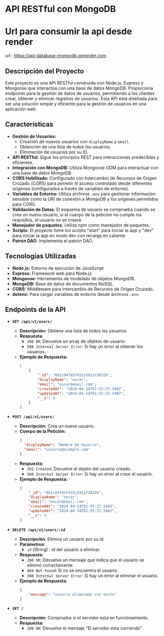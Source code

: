# API RESTful con MongoDB

# Url para consumir la api desde render
url : https://api-database-mongodb.onrender.com

## Descripción del Proyecto

Este proyecto es una API RESTful construida con Node.js, Express y Mongoose que interactúa con una base de datos MongoDB. Proporciona endpoints para la gestión de datos de usuarios, permitiendo a los clientes crear, obtener y eliminar registros de usuarios. Esta API está diseñada para ser una solución simple y eficiente para la gestión de usuarios en una aplicación web.

## Características

*   **Gestión de Usuarios:**
    *   Creación de nuevos usuarios con `displayName` y `email`.
    *   Obtención de una lista de todos los usuarios.
    *   Eliminación de usuarios por su ID.
*   **API RESTful:** Sigue los principios REST para interacciones predecibles y eficientes.
*   **Integración con MongoDB:** Utiliza Mongoose ODM para interactuar con una base de datos MongoDB.
*   **CORS Habilitado:** Configurado con Intercambio de Recursos de Origen Cruzado (CORS) para permitir el acceso controlado desde diferentes orígenes (configurados a través de variables de entorno).
*   **Variables de Entorno:** Utiliza archivos `.env` para gestionar información sensible como la URI de conexión a MongoDB y los orígenes permitidos para CORS.
*   **Validación de Datos**: El esquema de usuario se comprueba cuando se crea un nuevo usuario, si el cuerpo de la peticion no cumple los requisitos, el usuario no se creará.
*   **Manejador de paquetes**: Utiliza npm como manejador de paquetes.
*   **Scripts**: El proyecto tiene los scripts "start" para iniciar la app y "dev" para iniciar la app en modo dev con recarga en caliente.
* **Patrón DAO**: Implementa el patrón DAO.

## Tecnologías Utilizadas

*   **Node.js:** Entorno de ejecución de JavaScript.
*   **Express:** Framework web para Node.js.
*   **Mongoose:** Herramienta de modelado de objetos MongoDB.
*   **MongoDB:** Base de datos de documentos NoSQL.
*   **CORS:** Middleware para Intercambio de Recursos de Origen Cruzado.
*   **dotenv:** Para cargar variables de entorno desde archivos `.env`.

## Endpoints de la API


*   **`GET /api/v1/users/`**
    *   **Descripción:** Obtiene una lista de todos los usuarios.
    *   **Respuesta:**
        *   `200 OK`: Devuelve un array de objetos de usuario.
        *   `500 Internal Server Error`: Si hay un error al obtener los usuarios.
    *   **Ejemplo de Respuesta:**
        ```json
        [
            {
                "_id": "661c04792f431c591a738326",
                "displayName": "oscar",
                "email": "oscar@email.com",
                "createdAt": "2024-04-14T01:55:37.540Z",
                "updatedAt": "2024-04-14T01:55:37.540Z",
                "__v": 0
            }
        ]
        ```

*   **`POST /api/v1/users/`**
    *   **Descripción:** Crea un nuevo usuario.
    *   **Cuerpo de la Petición:**
        ```json
        {
          "displayName": "Nombre de Usuario",
          "email": "usuario@ejemplo.com"
        }
        ```
    *   **Respuesta:**
        *   `201 Created`: Devuelve el objeto del usuario creado.
        *   `500 Internal Server Error`: Si hay un error al crear el usuario.
    *   **Ejemplo de Respuesta:**
        ```json
        {
            "_id": "661c04792f431c591a738326",
            "displayName": "oscar",
            "email": "oscar@email.com",
            "createdAt": "2024-04-14T01:55:37.540Z",
            "updatedAt": "2024-04-14T01:55:37.540Z",
            "__v": 0
        }
        ```

*   **`DELETE /api/v1/users/:id`**
    *   **Descripción**: Elimina un usuario por su id.
    *   **Parámetros**:
        *   `id` (String) : id del usuario a eliminar.
    *   **Respuesta:**
        *   `200 OK`: Devuelve un mensaje que indica que el usuario se eliminó correctamente.
        *   `404 Not Found`: Si no se encuentra el usuario.
        *   `500 Internal Server Error`: Si hay un error al eliminar el usuario.
    *   **Ejemplo de Respuesta**:
        ```json
        {
            "message": "usuario eliminado con exito"
        }
        ```

*   **`GET /`**
    *   **Descripción:** Comprueba si el servidor está en funcionamiento.
    *   **Respuesta:**
        *   `200 OK`: Devuelve el mensaje "El servidor esta corriendo".


